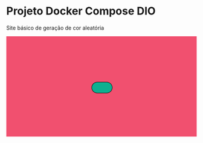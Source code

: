 # Projeto Docker Compose DIO

Site básico de geração de cor aleatória


![web page preview](./web.png)